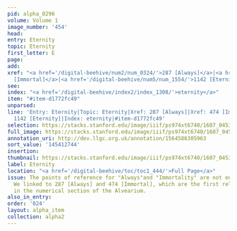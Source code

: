 ```yaml
---
pid: alpha_0296
volume: Volume 1
image_number: '454'
head:
entry: Eternity
topic: Eternity
first_letter: E
page:
add:
xref: "<a href='/digital-beehive/num2/num_0324/'>287 [Always]</a>|<a href='/digital-beehive/num2/num_0591/'>474
  [Immortal]</a>|<a href='/digital-beehive/num5/num_1554/'>1142 [Eternity]</a>"
see:
index: "<a href='/digital-beehive/index2/index_1308/'>eternity</a>"
item: "#item-d1772fc49"
unparsed:
line: 'Entry: Eternity|Topic: Eternity|Xref: 287 [Always]|Xref: 474 [Immortal]|Xref:
  1142 [Eternity]|Index: eternity|#item-d1772fc49'
selection: https://stacks.stanford.edu/image/iiif/ps974xt6740/1607_0453/769,2744,2956,644/full/0/default.jpg
full_image: https://stacks.stanford.edu/image/iiif/ps974xt6740/1607_0453/full/full/0/default.jpg
annotation_uri: http://dev.llgc.org.uk/annotation/1564586305963
sort_value: '145412744'
insertion:
thumbnail: https://stacks.stanford.edu/image/iiif/ps974xt6740/1607_0453/769,2744,600,180/250,/0/default.jpg
label: Eternity
location: "<a href='/digital-beehive/toc/toc1_444/'>Full Page</a>"
issue: The points of reference for "Always"and "Immortality" are not entirely clear.
  We linked to 287 [Always] and 474 [Immortal], which are the first relevant entries
  in the numerical section of the Alvearium.
also_in_entry:
order: '024'
layout: alpha_item
collection: alpha2
---
```

